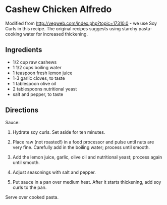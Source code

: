 Cashew Chicken Alfredo
======================

Modified from http://vegweb.com/index.php?topic=17310.0 - we use Soy Curls in
this recipe. The original recipes suggests using starchy pasta-cooking water for increased thickening.

Ingredients
-----------
* 1/2 cup raw cashews
* 1 1/2 cups boiling water
* 1 teaspoon fresh lemon juice
* 1-3 garlic cloves, to taste
* 1 tablespoon olive oil
* 2 tablespoons nutritional yeast
* salt and pepper, to taste

Directions
----------

Sauce:

1. Hydrate soy curls.  Set aside for ten minutes.

2. Place raw (not roasted!) in a food processor and pulse until nuts are very
fine. Carefully add in the boiling water; process until smooth.

3. Add the lemon juice, garlic, olive oil and nutritional yeast; process again
until smooth. 

4. Adjust seasonings with salt and pepper.

5. Put sauce in a pan over medium heat.  After it starts thickening, add soy
curls to the pan.

Serve over cooked pasta.
